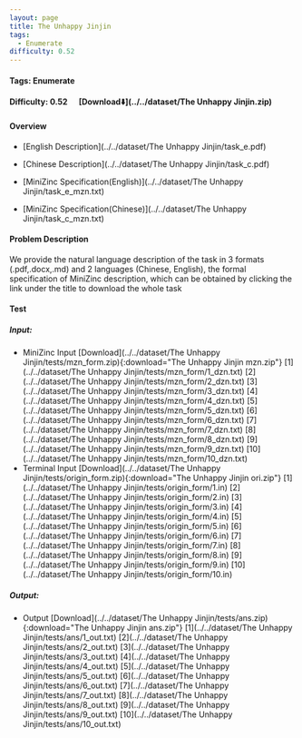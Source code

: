 ```yaml
---
layout: page
title: The Unhappy Jinjin
tags:
  - Enumerate
difficulty: 0.52
---
```


#### Tags: Enumerate
#### Difficulty: 0.52 &nbsp;&nbsp;&nbsp;&nbsp; [Download⬇️](../../dataset/The Unhappy Jinjin.zip)
#### Overview
- [English Description](../../dataset/The Unhappy Jinjin/task_e.pdf)
- [Chinese Description](../../dataset/The Unhappy Jinjin/task_c.pdf)
- [MiniZinc Specification(English)](../../dataset/The Unhappy Jinjin/task_e_mzn.txt)

- [MiniZinc Specification(Chinese)](../../dataset/The Unhappy Jinjin/task_c_mzn.txt)

#### Problem Description
We provide the natural language description of the task in 3 formats (.pdf,.docx,.md) and 2 languages (Chinese, English), the formal specification of MiniZinc description, which can be obtained by clicking the link under the title to download the whole task
#### Test
##### Input:
- MiniZinc Input [Download](../../dataset/The Unhappy Jinjin/tests/mzn_form.zip){:download="The Unhappy Jinjin mzn.zip"} [1](../../dataset/The Unhappy Jinjin/tests/mzn_form/1_dzn.txt) [2](../../dataset/The Unhappy Jinjin/tests/mzn_form/2_dzn.txt) [3](../../dataset/The Unhappy Jinjin/tests/mzn_form/3_dzn.txt) [4](../../dataset/The Unhappy Jinjin/tests/mzn_form/4_dzn.txt) [5](../../dataset/The Unhappy Jinjin/tests/mzn_form/5_dzn.txt) [6](../../dataset/The Unhappy Jinjin/tests/mzn_form/6_dzn.txt) [7](../../dataset/The Unhappy Jinjin/tests/mzn_form/7_dzn.txt) [8](../../dataset/The Unhappy Jinjin/tests/mzn_form/8_dzn.txt) [9](../../dataset/The Unhappy Jinjin/tests/mzn_form/9_dzn.txt) [10](../../dataset/The Unhappy Jinjin/tests/mzn_form/10_dzn.txt) 
- Terminal Input [Download](../../dataset/The Unhappy Jinjin/tests/origin_form.zip){:download="The Unhappy Jinjin ori.zip"} [1](../../dataset/The Unhappy Jinjin/tests/origin_form/1.in) [2](../../dataset/The Unhappy Jinjin/tests/origin_form/2.in) [3](../../dataset/The Unhappy Jinjin/tests/origin_form/3.in) [4](../../dataset/The Unhappy Jinjin/tests/origin_form/4.in) [5](../../dataset/The Unhappy Jinjin/tests/origin_form/5.in) [6](../../dataset/The Unhappy Jinjin/tests/origin_form/6.in) [7](../../dataset/The Unhappy Jinjin/tests/origin_form/7.in) [8](../../dataset/The Unhappy Jinjin/tests/origin_form/8.in) [9](../../dataset/The Unhappy Jinjin/tests/origin_form/9.in) [10](../../dataset/The Unhappy Jinjin/tests/origin_form/10.in) 

##### Output:
- Output [Download](../../dataset/The Unhappy Jinjin/tests/ans.zip){:download="The Unhappy Jinjin ans.zip"} [1](../../dataset/The Unhappy Jinjin/tests/ans/1_out.txt) [2](../../dataset/The Unhappy Jinjin/tests/ans/2_out.txt) [3](../../dataset/The Unhappy Jinjin/tests/ans/3_out.txt) [4](../../dataset/The Unhappy Jinjin/tests/ans/4_out.txt) [5](../../dataset/The Unhappy Jinjin/tests/ans/5_out.txt) [6](../../dataset/The Unhappy Jinjin/tests/ans/6_out.txt) [7](../../dataset/The Unhappy Jinjin/tests/ans/7_out.txt) [8](../../dataset/The Unhappy Jinjin/tests/ans/8_out.txt) [9](../../dataset/The Unhappy Jinjin/tests/ans/9_out.txt) [10](../../dataset/The Unhappy Jinjin/tests/ans/10_out.txt) 

